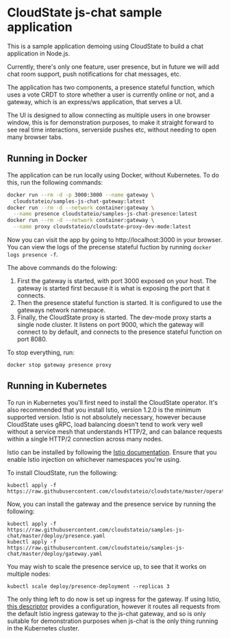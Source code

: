 # CloudState js-chat sample application

This is a sample application demoing using CloudState to build a chat application in Node.js.

Currently, there's only one feature, user presence, but in future we will add chat room support, push notifications for chat messages, etc.

The application has two components, a presence stateful function, which uses a vote CRDT to store whether a user is currently online or not, and a gateway, which is an express/ws application, that serves a UI.

The UI is designed to allow connecting as multiple users in one browser window, this is for demonstration purposes, to make it straight forward to see real time interactions, serverside pushes etc, without needing to open many browser tabs.

## Running in Docker

The application can be run locally using Docker, without Kubernetes. To do this, run the following commands:

```bash
docker run --rm -d -p 3000:3000 --name gateway \
  cloudstateio/samples-js-chat-gateway:latest
docker run --rm -d --network container:gateway \
  --name presence cloudstateio/samples-js-chat-presence:latest
docker run --rm -d --network container:gateway \
  --name proxy cloudstateio/cloudstate-proxy-dev-mode:latest
```

Now you can visit the app by going to http://localhost:3000 in your browser. You can view the logs of the precense stateful fuction by running `docker logs presence -f`.

The above commands do the folowing:

1. First the gateway is started, with port 3000 exposed on your host. The gateway is started first because it is what is exposing the port that it connects.
2. Then the presence stateful function is started. It is configured to use the gateways network namespace.
3. Finally, the CloudState proxy is started. The dev-mode proxy starts a single node cluster. It listens on port 9000, which the gateway will connect to by default, and connects to the presence stateful function on port 8080.

To stop everything, run:

```
docker stop gateway presence proxy
```

## Running in Kubernetes

To run in Kubernetes you'll first need to install the CloudState operator. It's also recommended that you install Istio, version 1.2.0 is the minimum supported version. Istio is not absolutely necessary, however because CloudState uses gRPC, load balancing doesn't tend to work very well without a service mesh that understands HTTP/2, and can balance requests within a single HTTP/2 connection across many nodes.

Istio can be installed by following the [Istio documentation](https://istio.io/docs/setup/kubernetes/). Ensure that you enable Istio injection on whichever namespaces you're using.

To install CloudState, run the following:

```
kubectl apply -f https://raw.githubusercontent.com/cloudstateio/cloudstate/master/operator/cloudstate.yaml
```

Now, you can install the gateway and the presence service by running the following:

```
kubectl apply -f https://raw.githubusercontent.com/cloudstateio/samples-js-chat/master/deploy/presence.yaml
kubectl apply -f https://raw.githubusercontent.com/cloudstateio/samples-js-chat/master/deploy/gateway.yaml
```

You may wish to scale the presence service up, to see that it works on multiple nodes:

```
kubectl scale deploy/presence-deployment --replicas 3
```

The only thing left to do now is set up ingress for the gateway. If using Istio, [this descriptor](https://raw.githubusercontent.com/cloudstateio/samples-js-chat/master/deploy/gateway-istio.yaml) provides a configuration, however it routes all requests from the default Istio ingress gateway to the js-chat gateway, and so is only suitable for demonstration purposes when js-chat is the only thing running in the Kubernetes cluster.
